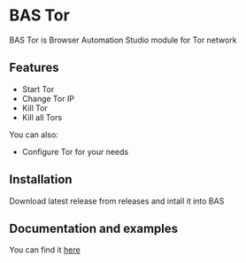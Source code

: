 # BAS Tor
BAS Tor is Browser Automation Studio module for Tor network

## Features

  - Start Tor
  - Change Tor IP
  - Kill Tor
  - Kill all Tors


You can also:
  - Configure Tor for your needs

## Installation
Download latest release from releases and intall it into BAS

## Documentation and examples
You can find it [here](https://github.com/katant/BAS.TorDocs/blob/master/README.md)
